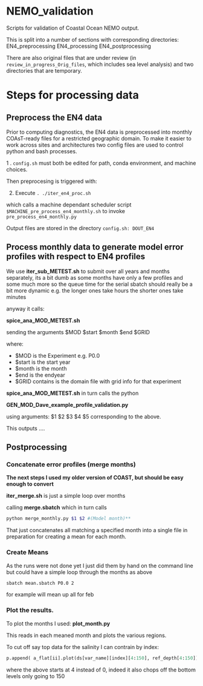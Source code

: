 # NEMO_validation
Scripts for validation of Coastal Ocean NEMO output.

This is split into a number of sections with corresponding directories:
EN4_preprocessing
EN4_processing
EN4_postprocessing

There are also original files that are under review (in `review_in_progress_Orig_files`, which includes sea level
analysis) and two directories that are temporary.

# Steps for processing data 

## Preprocess the EN4 data

Prior to computing diagnostics, the EN4 data is preprocessed into monthly COAsT-ready files for a restricted geographic domain.
To make it easier to work across sites and architectures two config files are used to control python and bash processes.

1 . `config.sh` must both be edited for path, conda environment, and machine choices.

Then preprocesing is triggered with:

2. Execute `. ./iter_en4_proc.sh`

which calls a machine dependant scheduler script `$MACHINE_pre_process_en4_monthly.sh` to invoke `pre_process_en4_monthly.py`

Output files are stored in the directory `config.sh: DOUT_EN4`


## Process monthly data to generate model error profiles with respect to EN4 profiles

We use **iter_sub_METEST.sh**  to submit over all years and months separately,
its a bit dumb as some months have only a few profiles and some much more so the queue time 
for the serial sbatch should really be a bit more dynamic e.g. the longer ones take hours
the shorter ones take minutes

anyway it calls:

**spice_ana_MOD_METEST.sh**

sending the arguments $MOD $start $month $end $GRID

where:

* $MOD is the Experiment e.g. P0.0
* $start is the start year
* $month is the month
* $end is the endyear
* $GRID contains is the domain file with grid info for that experiment

**spice_ana_MOD_METEST.sh** in turn calls the python 

**GEN_MOD_Dave_example_profile_validation.py**

using arguments: $1 $2 $3 $4 $5 corresponding to the above.

This outputs ....

## Postprocessing

### Concatenate error profiles (merge months)

**The next steps I used my older version of COAST, but should be easy enough to convert**

**iter_merge.sh** is just a simple loop over months

calling **merge.sbatch** which in turn calls 

```bash
python merge_monthly.py $1 $2 #(Model month)**
```

That just concatenates all matching a specified month into a single file
in preparation for creating a mean for each month.


### Create Means

As the runs were not done yet  I just did them by hand on the command line but could have a  simple loop 
through the months as above

```bash
sbatch mean.sbatch P0.0 2
```
for example will mean up all for feb


### Plot the results.

To plot the months I used:
**plot_month.py**

This reads in each meaned month and plots the various regions.

To cut off say top data for the salinity I can contrain by index:

```python
p.append( a_flat[ii].plot(ds[var_name][index][4:150], ref_depth[4:150])[0] )
```

where the above starts at 4 instead of 0, indeed it also chops off the bottom levels only going to 150
